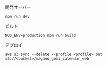 開発サーバー
```
npm run dev
```

ビルド
```
NOD_ENV=production npm run build
```

デプロイ
```
aws s3 sync --delete --profile <profile> out s3://<bucket>/nagano_gomi_calendar_web
```